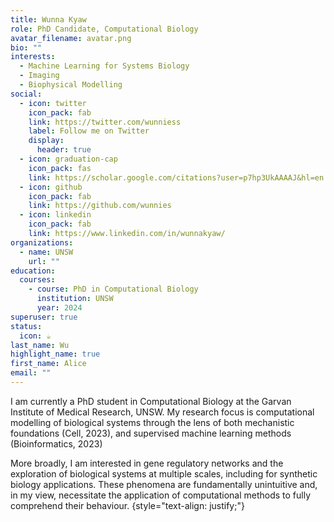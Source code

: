 ```yaml
---
title: Wunna Kyaw
role: PhD Candidate, Computational Biology
avatar_filename: avatar.png
bio: ""
interests:
  - Machine Learning for Systems Biology
  - Imaging
  - Biophysical Modelling
social:
  - icon: twitter
    icon_pack: fab
    link: https://twitter.com/wunniess
    label: Follow me on Twitter
    display:
      header: true
  - icon: graduation-cap
    icon_pack: fas
    link: https://scholar.google.com/citations?user=p7hp3UkAAAAJ&hl=en
  - icon: github
    icon_pack: fab
    link: https://github.com/wunnies
  - icon: linkedin
    icon_pack: fab
    link: https://www.linkedin.com/in/wunnakyaw/
organizations:
  - name: UNSW
    url: ""
education:
  courses:
    - course: PhD in Computational Biology
      institution: UNSW
      year: 2024
superuser: true
status:
  icon: ☕️
last_name: Wu
highlight_name: true
first_name: Alice
email: ""
---
```

I am currently a PhD student in Computational Biology at the Garvan Institute of Medical Research, UNSW. My research focus is computational modelling of biological systems through the lens of both mechanistic foundations (Cell, 2023), and supervised machine learning methods (Bioinformatics, 2023)

More broadly, I am interested in gene regulatory networks and the exploration of biological systems at multiple scales, including for synthetic biology applications. These phenomena are fundamentally unintuitive and, in my view, necessitate the application of computational methods to fully comprehend their behaviour.
{style="text-align: justify;"}